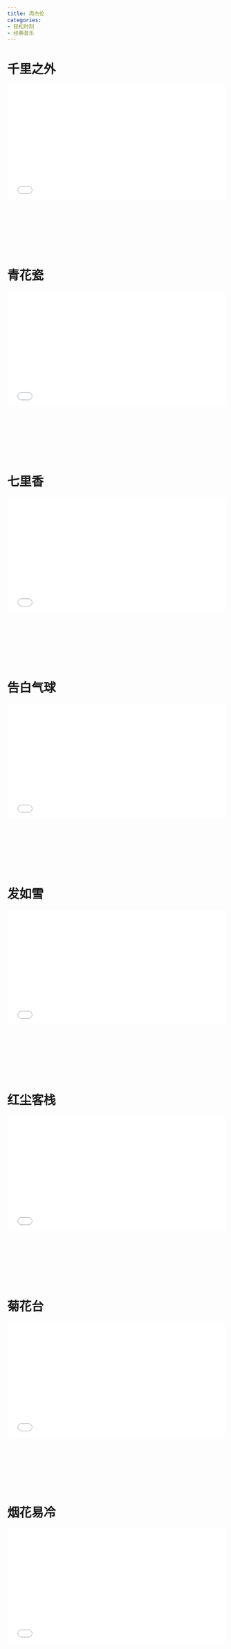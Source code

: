 ```yaml
---
title: 周杰伦
categories: 
- 轻松时刻
- 经典音乐
---
```


# 千里之外

<div style="position: relative; width: 100%; height: 0; padding-bottom: 75%;">
<iframe src="//player.bilibili.com/player.html?aid=510460960&bvid=BV1qu411e7uk&cid=569143403&page=1&high_quality=1&danmaku=0" scrolling="no" border="0" frameborder="no" framespacing="0" allowfullscreen="true" style="position: absolute; width: 100%; height: 70%; Left: 0; top: 0;"></iframe></div>

# 青花瓷

<div style="position: relative; width: 100%; height: 0; padding-bottom: 75%;">
<iframe src="//player.bilibili.com/player.html?aid=595313419&bvid=BV1Hq4y1e7Vv&cid=566746696&page=1&high_quality=1&danmaku=0" scrolling="no" border="0" frameborder="no" framespacing="0" allowfullscreen="true" style="position: absolute; width: 100%; height: 70%; Left: 0; top: 0;"></iframe></div>

# 七里香

<div style="position: relative; width: 100%; height: 0; padding-bottom: 75%;">
<iframe src="//player.bilibili.com/player.html?aid=640156419&bvid=BV1xY4y1p73K&cid=560675241&page=1&high_quality=1&danmaku=0" scrolling="no" border="0" frameborder="no" framespacing="0" allowfullscreen="true" style="position: absolute; width: 100%; height: 70%; Left: 0; top: 0;"></iframe></div>

# 告白气球

<div style="position: relative; width: 100%; height: 0; padding-bottom: 75%;">
<iframe src="//player.bilibili.com/player.html?aid=462257295&bvid=BV1mL411E7Fb&cid=388362578&page=1&high_quality=1&danmaku=0" scrolling="no" border="0" frameborder="no" framespacing="0" allowfullscreen="true" style="position: absolute; width: 100%; height: 70%; Left: 0; top: 0;"></iframe></div>

# 发如雪

<div style="position: relative; width: 100%; height: 0; padding-bottom: 75%;">
<iframe src="//player.bilibili.com/player.html?aid=60825795&bvid=BV1kt411A7rb&cid=212251496&page=1&high_quality=1&danmaku=0" scrolling="no" border="0" frameborder="no" framespacing="0" allowfullscreen="true" style="position: absolute; width: 100%; height: 70%; Left: 0; top: 0;"></iframe></div>

# 红尘客栈

<div style="position: relative; width: 100%; height: 0; padding-bottom: 75%;">
<iframe src="//player.bilibili.com/player.html?aid=425568684&bvid=BV1d3411J7tx&cid=573422787&page=1&high_quality=1&danmaku=0" scrolling="no" border="0" frameborder="no" framespacing="0" allowfullscreen="true" style="position: absolute; width: 100%; height: 70%; Left: 0; top: 0;"></iframe></div>

# 菊花台

<div style="position: relative; width: 100%; height: 0; padding-bottom: 75%;">
<iframe src="//player.bilibili.com/player.html?aid=510470468&bvid=BV1zu411e7nT&cid=570052317&page=1&high_quality=1&danmaku=0" scrolling="no" border="0" frameborder="no" framespacing="0" allowfullscreen="true" style="position: absolute; width: 100%; height: 70%; Left: 0; top: 0;"></iframe></div>

# 烟花易冷

<div style="position: relative; width: 100%; height: 0; padding-bottom: 75%;">
<iframe src="//player.bilibili.com/player.html?aid=758356913&bvid=BV1i64y1o7Rn&cid=346300327&page=1&high_quality=1&danmaku=0" scrolling="no" border="0" frameborder="no" framespacing="0" allowfullscreen="true" style="position: absolute; width: 100%; height: 70%; Left: 0; top: 0;"></iframe></div>

# 蜗牛

<div style="position: relative; width: 100%; height: 0; padding-bottom: 75%;">
<iframe src="//player.bilibili.com/player.html?aid=895180268&bvid=BV1GP4y1M7Uc&cid=563063650&page=1&high_quality=1&danmaku=0" scrolling="no" border="0" frameborder="no" framespacing="0" allowfullscreen="true" style="position: absolute; width: 100%; height: 70%; Left: 0; top: 0;"></iframe></div>

# 本草纲目

<div style="position: relative; width: 100%; height: 0; padding-bottom: 75%;">
<iframe src="//player.bilibili.com/player.html?aid=468148710&bvid=BV195411U7n2&cid=575149957&page=1&high_quality=1&danmaku=0" scrolling="no" border="0" frameborder="no" framespacing="0" allowfullscreen="true" style="position: absolute; width: 100%; height: 70%; Left: 0; top: 0;"></iframe></div>

# 稻香

<div style="position: relative; width: 100%; height: 0; padding-bottom: 75%;">
<iframe src="//player.bilibili.com/player.html?aid=767813673&bvid=BV1sr4y1s7iP&cid=566716168&page=1&high_quality=1&danmaku=0" scrolling="no" border="0" frameborder="no" framespacing="0" allowfullscreen="true" style="position: absolute; width: 100%; height: 70%; Left: 0; top: 0;"></iframe></div>

# 霍元甲

<div style="position: relative; width: 100%; height: 0; padding-bottom: 75%;">
<iframe src="//player.bilibili.com/player.html?aid=425021477&bvid=BV1H3411p7Pw&cid=560573429&page=1&high_quality=1&danmaku=0" scrolling="no" border="0" frameborder="no" framespacing="0" allowfullscreen="true" style="position: absolute; width: 100%; height: 70%; Left: 0; top: 0;"></iframe></div>

# 阳光宅男

<div style="position: relative; width: 100%; height: 0; padding-bottom: 75%;">
<iframe src="//player.bilibili.com/player.html?aid=895314086&bvid=BV1VP4y1K7p8&cid=566737560&page=1&high_quality=1&danmaku=0" scrolling="no" border="0" frameborder="no" framespacing="0" allowfullscreen="true" style="position: absolute; width: 100%; height: 70%; Left: 0; top: 0;"></iframe></div>

# Mojito

<div style="position: relative; width: 100%; height: 0; padding-bottom: 75%;">
<iframe src="//player.bilibili.com/player.html?aid=883409884&bvid=BV1PK4y1b7dt&cid=201056987&page=1&high_quality=1&danmaku=0" scrolling="no" border="0" frameborder="no" framespacing="0" allowfullscreen="true" style="position: absolute; width: 100%; height: 70%; Left: 0; top: 0;"></iframe></div>